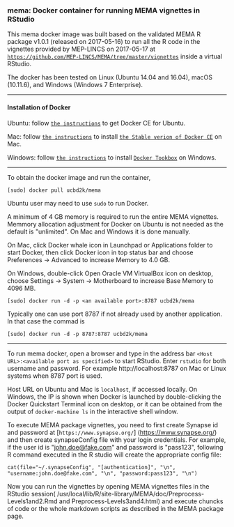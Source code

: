 ### mema: Docker container for running MEMA vignettes in RStudio

This mema docker image was built based on the validated MEMA R package v1.0.1 (released on 2017-05-16) to run all the R code in the vignettes provided by MEP-LINCS on 2017-05-17 at [`https://github.com/MEP-LINCS/MEMA/tree/master/vignettes`](https://github.com/MEP-LINCS/MEMA/tree/master/vignettes) inside a virtual RStudio.

The docker has been tested on Linux (Ubuntu 14.04 and 16.04), macOS (10.11.6), and Windows (Windows 7 Enterprise). 

---
#### Installation of Docker

Ubuntu: follow [`the instructions`](https://docs.docker.com/engine/installation/linux/docker-ce/ubuntu/) to get Docker CE for Ubuntu.


Mac: follow [`the instructions`](https://store.docker.com/editions/community/docker-ce-desktop-mac) to install [`the Stable verion of Docker CE`](https://download.docker.com/mac/stable/Docker.dmg) on Mac.

Windows: follow [`the instructions`](https://docs.docker.com/toolbox/toolbox_install_windows/) to install [`Docker Tookbox`](https://download.docker.com/win/stable/DockerToolbox.exe) on Windows.

---
To obtain the docker image and run the container,
```
[sudo] docker pull ucbd2k/mema
```
Ubuntu user may need to use `sudo` to run Docker.

A minimum of 4 GB memory is required to run the entire MEMA vignettes. Memmory allocation adjustment for Docker on Ubuntu is not needed as the default is "unlimited". On Mac and Windows it is done manually.

On Mac, click Docker whale icon in Launchpad or Applications folder to start Docker, then click Docker icon in top status bar and choose Preferences -> Advanced to increase Memory to 4.0 GB. 

On Windows, double-click Open Oracle VM VirtualBox icon on desktop, choose Settings -> System -> Motherboard to increase Base Memory to 4096 MB. 

```
[sudo] docker run -d -p <an available port>:8787 ucbd2k/mema
```
Typically one can use port 8787 if not already used by another application. In that case the commad is

```
[sudo] docker run -d -p 8787:8787 ucbd2k/mema

```

---
To run mema docker, open a browser and type in the address bar ``<Host URL>:<available port as specified>`` to start RStudio. Enter `rstudio` for both username and password. For example http://localhost:8787 on Mac or Linux systems when 8787 port is used.

Host URL on Ubuntu and Mac is `localhost`, if accessed locally. On Windows, the IP is shown when Docker is launched by double-clicking the Docker Quickstart Terminal icon on desktop, or it can be obtained from the output of `docker-machine ls` in the interactive shell window.

To execute MEMA package vignettes, you need to first create Synapse id and password at [`https://www.synapse.org/`] (https://www.synapse.org/) and then create synapseConfig file with your login credentials. For example, if the user id is "john.doe@fake.com" and password is "pass123", following R command executed in the R studio will create the appropriate config file:
```
cat(file="~/.synapseConfig", "[authentication]", "\n", "username:john.doe@fake.com", "\n", "password:pass123", "\n")

```
Now you can run the vignettes by opening MEMA vignettes files in the RStudio session(
/usr/local/lib/R/site-library/MEMA/doc/Preprocess-Levels1and2.Rmd and Preprocess-Levels3and4.html) and execute chuncks of code or the whole markdown scripts as described in the MEMA package page.






